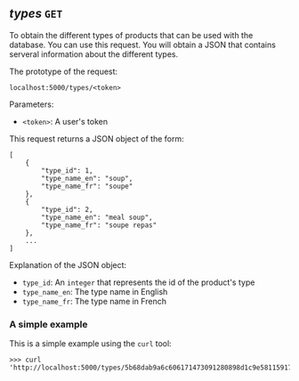*types* `GET`
-------------
To obtain the different types of products that can be used with the database.
You can use this request. You will obtain a JSON that contains serveral information
about the different types.

The prototype of the request:
```
localhost:5000/types/<token>
```
Parameters:

- `<token>`: A user's token

This request returns a JSON object of the form:
```
[
    {
        "type_id": 1,
        "type_name_en": "soup",
        "type_name_fr": "soupe"
    },
    {
        "type_id": 2,
        "type_name_en": "meal soup",
        "type_name_fr": "soupe repas"
    },
    ...
]
```
Explanation of the  JSON object:

- `type_id`: An `integer` that represents the id of the product's type
- `type_name_en`: The type name in English
- `type_name_fr`: The type name in French

### A simple example
This is a simple example using the `curl` tool:
```
>>> curl 'http://localhost:5000/types/5b68dab9a6c606171473091280898d1c9e581159173d6ba267f3418a6573ae92'
```

